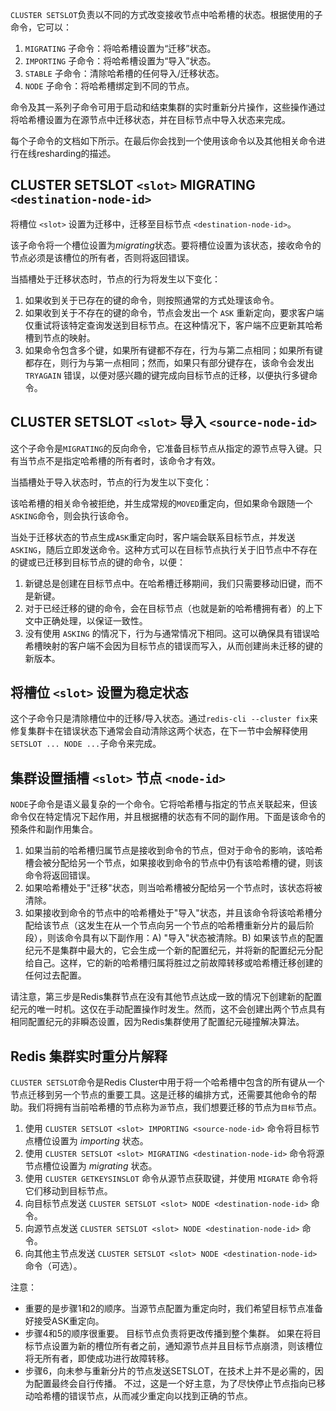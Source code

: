 `CLUSTER SETSLOT`负责以不同的方式改变接收节点中哈希槽的状态。根据使用的子命令，它可以：

1. `MIGRATING` 子命令：将哈希槽设置为“迁移”状态。
2. `IMPORTING` 子命令：将哈希槽设置为“导入”状态。
3. `STABLE` 子命令：清除哈希槽的任何导入/迁移状态。
4. `NODE` 子命令：将哈希槽绑定到不同的节点。

命令及其一系列子命令可用于启动和结束集群的实时重新分片操作，这些操作通过将哈希槽设置为在源节点中迁移状态，并在目标节点中导入状态来完成。

每个子命令的文档如下所示。在最后你会找到一个使用该命令以及其他相关命令进行在线resharding的描述。

## CLUSTER SETSLOT `<slot>` MIGRATING `<destination-node-id>`

将槽位 `<slot>` 设置为迁移中，迁移至目标节点 `<destination-node-id>`。

该子命令将一个槽位设置为*migrating*状态。要将槽位设置为该状态，接收命令的节点必须是该槽位的所有者，否则将返回错误。

当插槽处于迁移状态时，节点的行为将发生以下变化：

1. 如果收到关于已存在的键的命令，则按照通常的方式处理该命令。
2. 如果收到关于不存在的键的命令，节点会发出一个 `ASK` 重新定向，要求客户端仅重试将该特定查询发送到目标节点。在这种情况下，客户端不应更新其哈希槽到节点的映射。
3. 如果命令包含多个键，如果所有键都不存在，行为与第二点相同；如果所有键都存在，则行为与第一点相同；然而，如果只有部分键存在，该命令会发出 `TRYAGAIN` 错误，以便对感兴趣的键完成向目标节点的迁移，以便执行多键命令。

## CLUSTER SETSLOT `<slot>` 导入 `<source-node-id>`

这个子命令是`MIGRATING`的反向命令，它准备目标节点从指定的源节点导入键。只有当节点不是指定哈希槽的所有者时，该命令才有效。

当插槽处于导入状态时，节点的行为发生以下变化：

该哈希槽的相关命令被拒绝，并生成常规的`MOVED`重定向，但如果命令跟随一个`ASKING`命令，则会执行该命令。

当处于迁移状态的节点生成`ASK`重定向时，客户端会联系目标节点，并发送`ASKING`，随后立即发送命令。这种方式可以在目标节点执行关于旧节点中不存在的键或已迁移到目标节点的键的命令，以便：

1. 新键总是创建在目标节点中。在哈希槽迁移期间，我们只需要移动旧键，而不是新键。
2. 对于已经迁移的键的命令，会在目标节点（也就是新的哈希槽拥有者）的上下文中正确处理，以保证一致性。
3. 没有使用 `ASKING` 的情况下，行为与通常情况下相同。这可以确保具有错误哈希槽映射的客户端不会因为目标节点的错误而写入，从而创建尚未迁移的键的新版本。

## 将槽位 `<slot>` 设置为稳定状态

这个子命令只是清除槽位中的迁移/导入状态。通过`redis-cli --cluster fix`来修复集群卡在错误状态下通常会自动清除这两个状态，在下一节中会解释使用`SETSLOT ... NODE ...`子命令来完成。

## 集群设置插槽 `<slot>` 节点 `<node-id>`

`NODE`子命令是语义最复杂的一个命令。它将哈希槽与指定的节点关联起来，但该命令仅在特定情况下起作用，并且根据槽的状态有不同的副作用。下面是该命令的预条件和副作用集合。

1. 如果当前的哈希槽归属节点是接收到命令的节点，但对于命令的影响，该哈希槽会被分配给另一个节点，如果接收到命令的节点中仍有该哈希槽的键，则该命令将返回错误。
2. 如果哈希槽处于"迁移"状态，则当哈希槽被分配给另一个节点时，该状态将被清除。
3. 如果接收到命令的节点中的哈希槽处于"导入"状态，并且该命令将该哈希槽分配给该节点（这发生在从一个节点向另一个节点的哈希槽重新分片的最后阶段），则该命令具有以下副作用：A) "导入"状态被清除。B) 如果该节点的配置纪元不是集群中最大的，它会生成一个新的配置纪元，并将新的配置纪元分配给自己。这样，它的新的哈希槽归属将胜过之前故障转移或哈希槽迁移创建的任何过去配置。

请注意，第三步是Redis集群节点在没有其他节点达成一致的情况下创建新的配置纪元的唯一时机。这仅在手动配置操作时发生。然而，这不会创建出两个节点具有相同配置纪元的非瞬态设置，因为Redis集群使用了配置纪元碰撞解决算法。

## Redis 集群实时重分片解释

`CLUSTER SETSLOT`命令是Redis Cluster中用于将一个哈希槽中包含的所有键从一个节点迁移到另一个节点的重要工具。这是迁移的编排方式，还需要其他命令的帮助。我们将拥有当前哈希槽的节点称为`源`节点，我们想要迁移的节点为`目标`节点。

1. 使用 `CLUSTER SETSLOT <slot> IMPORTING <source-node-id>` 命令将目标节点槽位设置为 *importing* 状态。
2. 使用 `CLUSTER SETSLOT <slot> MIGRATING <destination-node-id>` 命令将源节点槽位设置为 *migrating* 状态。
3. 使用 `CLUSTER GETKEYSINSLOT` 命令从源节点获取键，并使用 `MIGRATE` 命令将它们移动到目标节点。
4. 向目标节点发送 `CLUSTER SETSLOT <slot> NODE <destination-node-id>` 命令。
5. 向源节点发送 `CLUSTER SETSLOT <slot> NODE <destination-node-id>` 命令。
6. 向其他主节点发送 `CLUSTER SETSLOT <slot> NODE <destination-node-id>` 命令（可选）。


注意：

* 重要的是步骤1和2的顺序。当源节点配置为重定向时，我们希望目标节点准备好接受ASK重定向。
* 步骤4和5的顺序很重要。
  目标节点负责将更改传播到整个集群。
  如果在将目标节点设置为新的槽位所有者之前，通知源节点并且目标节点崩溃，则该槽位将无所有者，即使成功进行故障转移。
* 步骤6，向未参与重新分片的节点发送SETSLOT，在技术上并不是必需的，因为配置最终会自行传播。
  不过，这是一个好主意，为了尽快停止节点指向已移动哈希槽的错误节点，从而减少重定向以找到正确的节点。
